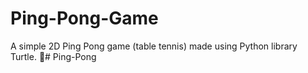 # Ping-Pong-Game
A simple 2D Ping Pong game (table tennis) made using Python library Turtle. 🏓# Ping-Pong
